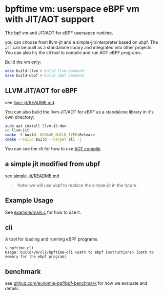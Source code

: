 # bpftime vm: userspace eBPF vm with JIT/AOT support

The bpf vm and JIT/AOT for eBPF usersapce runtime.

you can choose from llvm-jit and a simple-jit/interpreter based on ubpf.
The JIT can be built as a standalone library and integrated into other projects.
You can also try the cli tool to compile and run AOT eBPF programs.

Build the vm only:

```sh
make build-llvm # build llvm backend
make build-ubpf # build ubpf backend
```

## LLVM JIT/AOT for eBPF

see [llvm-jit/README.md](llvm-jit/README.md).

You can also build the llvm JIT/AOT for eBPF as a standalone library in it's own directory:

```sh
sudo apt install llvm-15-dev
cd llvm-jit
cmake -B build -DCMAKE_BUILD_TYPE=Release
cmake --build build --target all -j
```

You can see the cli for how to use [AOT compile](cli/README.md).

## a simple jit modified from ubpf

see [simple-jit/README.md](simple-jit/README.md)

> Note: we will use ubpf to replace the simple-jit in the future.

## Example Usage

See [example/main.c](example/main.c) for how to use it.

## cli

A tool for loading and running eBPF programs.

```console
$ bpftime-cli
Usage: build/vm/cli/bpftime-cli <path to ebpf instructions> [path to memory for the ebpf program]
```

## benchmark

see [github.com/eunomia-bpf/bpf-benchmark](https://github.com/eunomia-bpf/bpf-benchmark) for how we evaluate and details.

